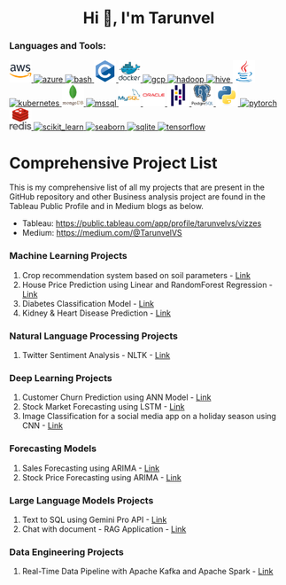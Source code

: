 
<h1 align="center">Hi 👋, I'm Tarunvel</h1>

<h3 align="left">Languages and Tools:</h3>
<p align="left"> <a href="https://aws.amazon.com" target="_blank" rel="noreferrer"> <img src="https://raw.githubusercontent.com/devicons/devicon/master/icons/amazonwebservices/amazonwebservices-original-wordmark.svg" alt="aws" width="40" height="40"/> </a> <a href="https://azure.microsoft.com/en-in/" target="_blank" rel="noreferrer"> <img src="https://www.vectorlogo.zone/logos/microsoft_azure/microsoft_azure-icon.svg" alt="azure" width="40" height="40"/> </a> <a href="https://www.gnu.org/software/bash/" target="_blank" rel="noreferrer"> <img src="https://www.vectorlogo.zone/logos/gnu_bash/gnu_bash-icon.svg" alt="bash" width="40" height="40"/> </a> <a href="https://www.cprogramming.com/" target="_blank" rel="noreferrer"> <img src="https://raw.githubusercontent.com/devicons/devicon/master/icons/c/c-original.svg" alt="c" width="40" height="40"/> </a> <a href="https://www.docker.com/" target="_blank" rel="noreferrer"> <img src="https://raw.githubusercontent.com/devicons/devicon/master/icons/docker/docker-original-wordmark.svg" alt="docker" width="40" height="40"/> </a> <a href="https://cloud.google.com" target="_blank" rel="noreferrer"> <img src="https://www.vectorlogo.zone/logos/google_cloud/google_cloud-icon.svg" alt="gcp" width="40" height="40"/> </a> <a href="https://hadoop.apache.org/" target="_blank" rel="noreferrer"> <img src="https://www.vectorlogo.zone/logos/apache_hadoop/apache_hadoop-icon.svg" alt="hadoop" width="40" height="40"/> </a> <a href="https://hive.apache.org/" target="_blank" rel="noreferrer"> <img src="https://www.vectorlogo.zone/logos/apache_hive/apache_hive-icon.svg" alt="hive" width="40" height="40"/> </a> <a href="https://www.java.com" target="_blank" rel="noreferrer"> <img src="https://raw.githubusercontent.com/devicons/devicon/master/icons/java/java-original.svg" alt="java" width="40" height="40"/> </a> <a href="https://kubernetes.io" target="_blank" rel="noreferrer"> <img src="https://www.vectorlogo.zone/logos/kubernetes/kubernetes-icon.svg" alt="kubernetes" width="40" height="40"/> </a> <a href="https://www.mongodb.com/" target="_blank" rel="noreferrer"> <img src="https://raw.githubusercontent.com/devicons/devicon/master/icons/mongodb/mongodb-original-wordmark.svg" alt="mongodb" width="40" height="40"/> </a> <a href="https://www.microsoft.com/en-us/sql-server" target="_blank" rel="noreferrer"> <img src="https://www.svgrepo.com/show/303229/microsoft-sql-server-logo.svg" alt="mssql" width="40" height="40"/> </a> <a href="https://www.mysql.com/" target="_blank" rel="noreferrer"> <img src="https://raw.githubusercontent.com/devicons/devicon/master/icons/mysql/mysql-original-wordmark.svg" alt="mysql" width="40" height="40"/> </a> <a href="https://www.oracle.com/" target="_blank" rel="noreferrer"> <img src="https://raw.githubusercontent.com/devicons/devicon/master/icons/oracle/oracle-original.svg" alt="oracle" width="40" height="40"/> </a> <a href="https://pandas.pydata.org/" target="_blank" rel="noreferrer"> <img src="https://raw.githubusercontent.com/devicons/devicon/2ae2a900d2f041da66e950e4d48052658d850630/icons/pandas/pandas-original.svg" alt="pandas" width="40" height="40"/> </a> <a href="https://www.postgresql.org" target="_blank" rel="noreferrer"> <img src="https://raw.githubusercontent.com/devicons/devicon/master/icons/postgresql/postgresql-original-wordmark.svg" alt="postgresql" width="40" height="40"/> </a> <a href="https://www.python.org" target="_blank" rel="noreferrer"> <img src="https://raw.githubusercontent.com/devicons/devicon/master/icons/python/python-original.svg" alt="python" width="40" height="40"/> </a> <a href="https://pytorch.org/" target="_blank" rel="noreferrer"> <img src="https://www.vectorlogo.zone/logos/pytorch/pytorch-icon.svg" alt="pytorch" width="40" height="40"/> </a> <a href="https://redis.io" target="_blank" rel="noreferrer"> <img src="https://raw.githubusercontent.com/devicons/devicon/master/icons/redis/redis-original-wordmark.svg" alt="redis" width="40" height="40"/> </a> <a href="https://scikit-learn.org/" target="_blank" rel="noreferrer"> <img src="https://upload.wikimedia.org/wikipedia/commons/0/05/Scikit_learn_logo_small.svg" alt="scikit_learn" width="40" height="40"/> </a> <a href="https://seaborn.pydata.org/" target="_blank" rel="noreferrer"> <img src="https://seaborn.pydata.org/_images/logo-mark-lightbg.svg" alt="seaborn" width="40" height="40"/> </a> <a href="https://www.sqlite.org/" target="_blank" rel="noreferrer"> <img src="https://www.vectorlogo.zone/logos/sqlite/sqlite-icon.svg" alt="sqlite" width="40" height="40"/> </a> <a href="https://www.tensorflow.org" target="_blank" rel="noreferrer"> <img src="https://www.vectorlogo.zone/logos/tensorflow/tensorflow-icon.svg" alt="tensorflow" width="40" height="40"/> </a> </p>


# Comprehensive Project List


This is my comprehensive list of all my projects that are present in the GitHub repository and other Business analysis project are found in the Tableau Public Profile and in Medium blogs as below.

* Tableau: https://public.tableau.com/app/profile/tarunvelvs/vizzes
* Medium: https://medium.com/@TarunvelVS

### Machine Learning Projects

1. Crop recommendation system based on soil parameters - [Link](https://github.com/TarunvelVS/Machine_Learning_Projects/blob/main/Crop%20Predictor.ipynb)
2. House Price Prediction using Linear and RandomForest Regression - [Link](https://github.com/TarunvelVS/Machine_Learning_Projects/blob/main/house-price-prediction-linear-regression.ipynb)
3. Diabetes Classification Model - [Link](https://github.com/TarunvelVS/Diabetes_Prediction/blob/main/Diabetes_Prediction.ipynb)
4. Kidney & Heart Disease Prediction - [Link](https://github.com/TarunvelVS/Diabetes_Prediction/blob/main/Health_Infomatics.ipynb)

### Natural Language Processing Projects

1. Twitter Sentiment Analysis - NLTK - [Link](https://github.com/TarunvelVS/Machine_Learning_Projects/blob/main/Twitter_Sentiment_Analysis_Using_NLP.ipynb)

### Deep Learning Projects

1. Customer Churn Prediction using ANN Model - [Link](https://github.com/TarunvelVS/Machine_Learning_Projects/blob/main/Customer_Churn_Model_Using_ANN.ipynb)
2. Stock Market Forecasting using LSTM - [Link](https://github.com/TarunvelVS/GenAI_DL_NLP_Projects/blob/main/LSTM_Model_for_Stock_Market_Forecasting.ipynb)
3. Image Classification for a social media app on a holiday season using CNN - [Link](https://github.com/TarunvelVS/GenAI_DL_NLP_Projects/blob/main/Holiday_Season_Image_Clasification_CNN%20(HackerEarth).ipynb)

### Forecasting Models

1. Sales Forecasting using ARIMA - [Link](https://github.com/TarunvelVS/Forecasting_Model/blob/main/Sales_Forecasting.ipynb)
2. Stock Price Forecasting using ARIMA - [Link](https://github.com/TarunvelVS/Forecasting_Model/blob/main/Stock_Price_Forecasting.ipynb)

### Large Language Models Projects

1. Text to SQL using Gemini Pro API - [Link](https://github.com/TarunvelVS/GenAI_DL_NLP_Projects/tree/main/Text_To_SQL)
2. Chat with document - RAG Application - [Link](https://github.com/TarunvelVS/RAG_LLM_Models/tree/main/Version%201)

### Data Engineering Projects
1. Real-Time Data Pipeline with Apache Kafka and Apache Spark - [Link](https://github.com/TarunvelVS/ETL_Data_Engineering/tree/main/Real-Time%20Data%20Pipeline%20with%20Apache%20Kafka%20and%20Apache%20Spark)
